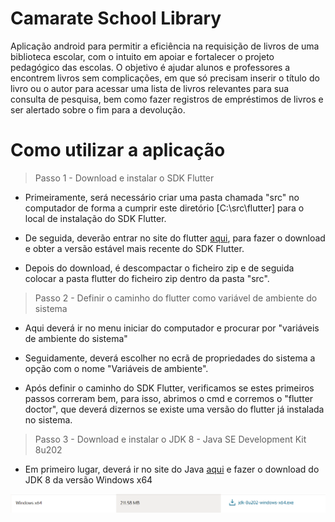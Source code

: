 # Camarate School Library

Aplicação android para permitir a eficiência na requisição de livros de uma biblioteca escolar, com o intuito em apoiar e fortalecer o projeto pedagógico das escolas. O objetivo é ajudar alunos e professores a encontrem livros sem complicações, em que só precisam inserir o título do livro ou o autor para acessar uma lista de livros relevantes para sua consulta de pesquisa, bem como fazer registros de empréstimos de livros e ser alertado sobre o fim para a devolução.

# Como utilizar a aplicação

> Passo 1 - Download e instalar o SDK Flutter

- Primeiramente, será necessário criar uma pasta chamada "src" no computador de forma a cumprir este diretório [C:\src\flutter] para o local de instalação do SDK Flutter.

- De seguida, deverão entrar no site do flutter [aqui](https://docs.flutter.dev/get-started/install/windows), para fazer o download e obter a versão estável mais recente do SDK Flutter.

- Depois do download, é descompactar o ficheiro zip e de seguida colocar a pasta flutter do ficheiro zip dentro da pasta "src".

> Passo 2 - Definir o caminho do flutter como variável de ambiente do sistema

- Aqui deverá ir no menu iniciar do computador e procurar por "variáveis de ambiente do sistema"

- Seguidamente, deverá escolher no ecrã de propriedades do sistema a opção com o nome "Variáveis de ambiente".

- Após definir o caminho do SDK Flutter, verificamos se estes primeiros passos correram bem, para isso, abrimos o cmd e corremos o "flutter doctor", que deverá dizernos se existe uma versão do flutter já instalada no sistema.


> Passo 3 - Download e instalar o JDK 8 - Java SE Development Kit 8u202

- Em primeiro lugar, deverá ir no site do Java [aqui](https://www.oracle.com/pt/java/technologies/javase/javase8-archive-downloads.html) e fazer o download do JDK 8 da versão Windows x64

![Alt text](assets/images/outros/jdk8.png?raw=true "JDK8")


